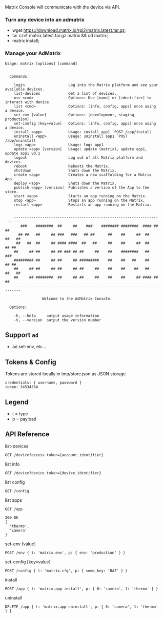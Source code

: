 Matrix Console will communicate with the device via API.

### Turn any device into an admatrix

* wget https://download.matrix.io/rpi2/matrix.latest.tar.gz;
* tar czvf matrix.latest.tar.gz matrix && cd matrix;
* matrix install;


### Manage your AdMatrix

```
Usage: matrix [options] [command]


  Commands:

    login                    Log into the Matrix platform and see your available devices.
    list-devices             Get a list of devices.
    use <cmd>                Options: Use [name] or [identifier] to interact with device.
    list <cmd>               Options: [info, config, apps] once using a device.
    set-env [value]          Options: [development, staging, production]
    set-config [key=value]   Options: [info, config, apps] once using a device.
    install <app>            Usage: install app1 `POST /app/install 
    uninstall <app>          Usage: uninstall app1 `POST /app/uninstall
    logs <app>               Usage: logs app1
    update <app> [version]   Usage: update (matrix), update app1, update app1 v0.1
    logout                   Log out of all Matrix platform and devices.
    reboot                   Reboots the Matrix.
    shutdown                 Shuts down the Matrix.
    create <app>             Creates a new scaffolding for a Matrix App.
    deploy <app>             Shuts down the Matrix.
    publish <app> [version]  Publishes a version of the App to the store.
    start <app>              Starts an app running on the Matrix.
    stop <app>               Stops an app running on the Matrix.
    restart <app>            Restarts an app running on the Matrix.


	-------------------------------------------------------------------------
	   ###    ########  ##     ##    ###    ######## ########  #### ##     ##
	  ## ##   ##     ## ###   ###   ## ##      ##    ##     ##  ##   ##   ##
	 ##   ##  ##     ## #### ####  ##   ##     ##    ##     ##  ##    ## ##
	##     ## ##     ## ## ### ## ##     ##    ##    ########   ##     ###
	######### ##     ## ##     ## #########    ##    ##   ##    ##    ## ##
	##     ## ##     ## ##     ## ##     ##    ##    ##    ##   ##   ##   ##
	##     ## ########  ##     ## ##     ##    ##    ##     ## #### ##     ##
	-------------------------------------------------------------------------

			     Welcome to the AdMatrix Console.

  Options:

    -h, --help     output usage information
    -V, --version  output the version number

```

## Support `ad`

* ad set-env, etc...

## Tokens & Config

Tokens are stored locally in tmp/store.json as JSON storage
```
credentials: { username, password }
token: 34534534
```


## Legend

* t = type
* p = payload

## API Reference

list-devices
```
GET /device?access_token={account_identifier}
```
list info
```
GET /device?device_token={device_identifier}
```
list config
```
GET /config
```
list apps
```
GET /app

200 OK
{ 
  'thermo',
  'camera'
}
```
set-env [value]
```
POST /env { t: 'matrix.env', p: { env: 'production' } }
```
set-config [key=value]
```
POST /config { t: 'matrix.cfg', p: { some_key: 'BAZ' } }
```
install <app>            
```
POST /app { t: 'matrix.app-install', p: { 0: 'camera', 1: 'thermo' } }
```
uninstall <app>          
```
DELETE /app { t: 'matrix.app-uninstall', p: { 0: 'camera', 1: 'thermo' } }
```